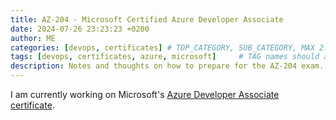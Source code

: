 ```yaml
---
title: AZ-204 - Microsoft Certified Azure Developer Associate
date: 2024-07-26 23:23:23 +0200
author: ME
categories: [devops, certificates] # TOP_CATEGORY, SUB_CATEGORY, MAX 2.
tags: [devops, certificates, azure, microsoft]     # TAG names should always be lowercase.
description: Notes and thoughts on how to prepare for the AZ-204 exam.
---
```


I am currently working on Microsoft's [Azure Developer Associate certificate](https://learn.microsoft.com/en-us/credentials/certifications/azure-developer/?practice-assessment-type=certification).
